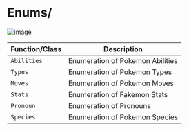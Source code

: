 # Enums/

[![image](https://img.shields.io/discord/719343092963999804?color=%237289DA&label=Parallel%20Yonder&logo=discord&logoColor=white)](https://discord.gg/CENcTvnarE)

| Function/Class |          Description             |
|----------------|----------------------------------|
| `Abilities`    | Enumeration of Pokemon Abilities |
| `Types`        | Enumeration of Pokemon Types     |
| `Moves`        | Enumeration of Pokemon Moves     |
| `Stats`        | Enumeration of Fakemon Stats     |
| `Pronoun`      | Enumeration of Pronouns          |
| `Species`      | Enumeration of Pokemon Species   |